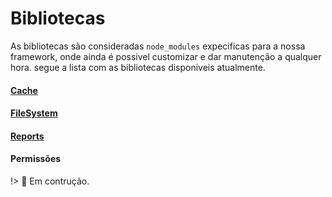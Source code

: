 # Bibliotecas
As bibliotecas são consideradas `node_modules` expecificas para a nossa framework, onde ainda é possivel customizar e dar manutenção a qualquer hora. segue a lista com as bibliotecas disponiveis atualmente.


<h4 id="cache">

[Cache](/decorators/)

</h4>

<h4>

[FileSystem](/bibliotecas/file-system/)

</h4>

<h4>

[Reports](/bibliotecas/reports/)

</h4>

#### Permissões
!> :construction: Em contrução.
